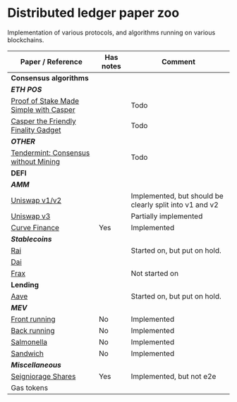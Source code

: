 # Distributed ledger paper zoo

Implementation of various protocols, and algorithms running on various blockchains.


| **Paper / Reference**                                                                                                                                               | **Has notes** | **Comment**                                             |
| ------------------------------------------------------------------------------------------------------------------------------------------------------------------- | ------------- | ------------------------------------------------------- |
| **Consensus algorithms**                                                                                                                                            |               |                                                         |
| **_ETH POS_**                                                                                                                                                       |               |                                                         |
| [Proof of Stake Made Simple with Casper](https://www.scs.stanford.edu/17au-cs244b/labs/projects/moindrot_bournhonesque.pdf)                                         |               | Todo                                                    |
| [Casper the Friendly Finality Gadget](https://arxiv.org/pdf/1710.09437.pdf)                                                                                         |               | Todo                                                    |
| **_OTHER_**                                                                                                                                                         |               |                                                         |
| [Tendermint: Consensus without Mining](https://tendermint.com/static/docs/tendermint.pdf)                                                                           |               | Todo                                                    |
| **DEFI**                                                                                                                                                            |               |                                                         |
| **_AMM_**                                                                                                                                                           |               |                                                         |
| [ Uniswap v1/v2](https://uniswap.org/whitepaper.pdf)                                                                                                                |               | Implemented, but should be clearly split into v1 and v2 |
| [ Uniswap v3](https://uniswap.org/whitepaper-v3.pdf)                                                                                                                |               | Partially implemented                                   |
| [ Curve Finance](https://curve.fi/files/crypto-pools-paper.pdf)                                                                                                     | Yes           | Implemented                                             |
| **_Stablecoins_**                                                                                                                                                   |               |                                                         |
| [ Rai](https://raw.githubusercontent.com/reflexer-labs/whitepapers/master/English/rai-english.pdf)                                                                  |               | Started on, but put on hold.                            |
| [ Dai](https://makerdao.com/whitepaper/White%20Paper%20-The%20Maker%20Protocol_%20MakerDAO%E2%80%99s%20Multi-Collateral%20Dai%20(MCD)%20System-FINAL-%20021720.pdf) |               |                                                         |
| [Frax](https://docs.frax.finance/overview)                                                                                                                          |               | Not started on                                          |
| **Lending**                                                                                                                                                         |               |                                                         |
| [Aave](https://raw.githubusercontent.com/aave/aave-protocol/master/docs/Aave_Protocol_Whitepaper_v1_0.pdf)                                                          |               | Started on, but put on hold.                            |
| **_MEV_**                                                                                                                                                           |               |                                                         |
| [ Front running](https://www.mev.wiki/attack-examples/front-running)                                                                                                | No            | Implemented                                             |
| [ Back running](https://www.mev.wiki/attack-examples/back-running)                                                                                                  | No            | Implemented                                             |
| [ Salmonella](https://www.mev.wiki/attempts-to-trick-the-bots/salmonella)                                                                                           | No            | Implemented                                             |
| [ Sandwich](https://www.mev.wiki/attack-examples/sandwich-attack)                                                                                                   | No            | Implemented                                             |
| **_Miscellaneous_**                                                                                                                                                 |               |                                                         |
| [Seigniorage Shares](https://blog.bitmex.com/wp-content/uploads/2018/06/A-Note-on-Cryptocurrency-Stabilisation-Seigniorage-Shares.pdf)                              | Yes           | Implemented, but not e2e                                |
| Gas tokens                                                                                                                                                          |               |                                                         |